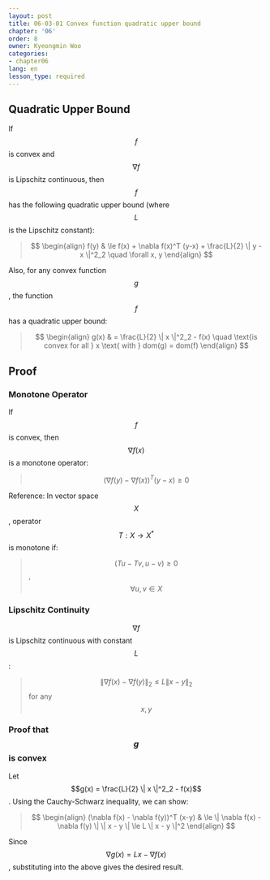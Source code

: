 ```yaml
---
layout: post
title: 06-03-01 Convex function quadratic upper bound
chapter: '06'
order: 8
owner: Kyeongmin Woo
categories:
- chapter06
lang: en
lesson_type: required
---
```


## Quadratic Upper Bound

If $$f$$ is convex and $$\nabla f$$ is Lipschitz continuous, then $$f$$ has the following quadratic upper bound (where $$L$$ is the Lipschitz constant):

> $$ \begin{align}
f(y) & \le f(x) + \nabla f(x)^T (y-x) + \frac{L}{2} \| y - x \|^2_2 \quad \forall x, y
\end{align} $$

Also, for any convex function $$g$$, the function $$f$$ has a quadratic upper bound:

> $$ \begin{align}
g(x) & = \frac{L}{2} \| x \|^2_2 - f(x) \quad \text{is convex for all } x \text{ with } dom(g) = dom(f)
\end{align} $$

## Proof

### Monotone Operator
If $$f$$ is convex, then $$\nabla f(x)$$ is a monotone operator:

> $$(\nabla f(y) - \nabla f(x))^T (y-x) \ge 0$$

Reference: In vector space $$X$$, operator $$T : X \to X^*$$ is monotone if:
> $$(Tu - Tv, u-v) \ge 0$$, $$\forall u, v \in X$$

### Lipschitz Continuity
$$\nabla f$$ is Lipschitz continuous with constant $$L$$:
>$$ \| \nabla f(x) - \nabla f(y) \|_2 \le L \| x - y \|_2 $$ for any $$x, y$$

### Proof that $$g$$ is convex
Let $$g(x) = \frac{L}{2} \| x \|^2_2 - f(x)$$. Using the Cauchy-Schwarz inequality, we can show:
> $$ \begin{align}
(\nabla f(x) - \nabla f(y))^T (x-y) & \le \| \nabla f(x) - \nabla f(y) \| \| x - y \| \le L \| x - y \|^2
\end{align} $$

Since $$\nabla g(x) = Lx - \nabla f(x)$$, substituting into the above gives the desired result.
